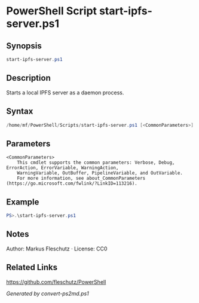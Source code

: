 # PowerShell Script start-ipfs-server.ps1

## Synopsis
```powershell
start-ipfs-server.ps1
```

## Description
Starts a local IPFS server as a daemon process.

## Syntax
```powershell
/home/mf/PowerShell/Scripts/start-ipfs-server.ps1 [<CommonParameters>]
```

## Parameters

```
<CommonParameters>
    This cmdlet supports the common parameters: Verbose, Debug, ErrorAction, ErrorVariable, WarningAction, 
    WarningVariable, OutBuffer, PipelineVariable, and OutVariable.
    For more information, see about_CommonParameters (https://go.microsoft.com/fwlink/?LinkID=113216).
```

## Example
```powershell
PS>.\start-ipfs-server.ps1
```


## Notes
Author: Markus Fleschutz · License: CC0

## Related Links
https://github.com/fleschutz/PowerShell

*Generated by convert-ps2md.ps1*
